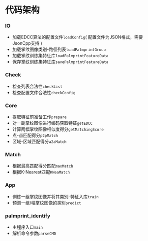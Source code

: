 # 代码架构

### IO

- 加载EDCC算法的配置文件`loadConfig`( 配置文件为JSON格式，需要JsonCpp支持 )
- 加载掌纹图像类别-路径列表`loadPalmprintGroup`
- 加载掌纹训练集特征库`loadPalmprintFeatureData`
- 保存掌纹训练集特征库`savePalmprintFeatureData`


### Check

- 检查列表合法性`checkList`
- 检查配置文件合法性`checkConfig`


### Core

- 提取特征前准备工作`prepare`
- 对一副掌纹图像进行编码获取特征`getEDCC`
- 计算两幅掌纹图像相似度得分`getMatchingScore`
- 点-点匹配得分`p2pMatch`
- 区域-区域匹配得分`a2aMatch`

### Match

- 根据最高匹配得分匹配`maxMatch`
- 根据K-Nearest匹配`KNeaMatch`


### App

- 训练一组掌纹图像并将其类别-特征入库`train`
- 预测一组/幅掌纹图像的类别`predict`

### palmprint_identify

- 主程序入口`main`
- 解析命令参数`parseCMD`


